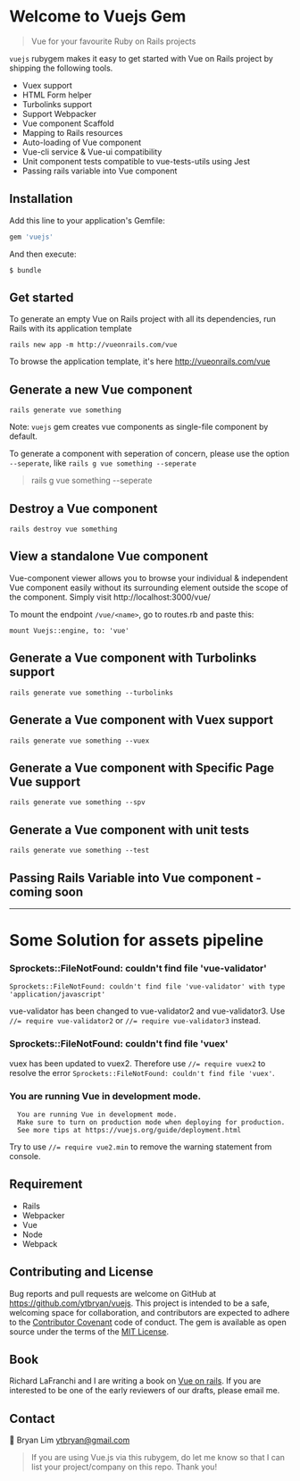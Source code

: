 # Welcome to Vuejs Gem

> Vue for your favourite Ruby on Rails projects

`vuejs` rubygem makes it easy to get started with Vue on Rails project by shipping the following tools. 

- Vuex support 
- HTML Form helper
- Turbolinks support
- Support Webpacker
- Vue component Scaffold
- Mapping to Rails resources
- Auto-loading of Vue component
- Vue-cli service & Vue-ui compatibility
- Unit component tests compatible to vue-tests-utils using Jest
- Passing rails variable into Vue component

## Installation

Add this line to your application's Gemfile:

```ruby
gem 'vuejs'
```

And then execute:

    $ bundle

## Get started 

To generate an empty Vue on Rails project with all its dependencies, run Rails with its application template

```
rails new app -m http://vueonrails.com/vue
```

To browse the application template, it's here http://vueonrails.com/vue


## Generate a new Vue component

```
rails generate vue something
```

Note: `vuejs` gem creates vue components as single-file component by default.

To generate a component with seperation of concern, please use the option `--seperate`, 
like `rails g vue something --seperate`

> rails g vue something --seperate

## Destroy a Vue component

```
rails destroy vue something
```

## View a standalone Vue component

Vue-component viewer allows you to browse your individual & independent Vue component easily without its surrounding element outside the scope of the component. Simply visit http://localhost:3000/vue/<name>

To mount the endpoint `/vue/<name>`, go to routes.rb and paste this: 

```
mount Vuejs::engine, to: 'vue'
```

## Generate a Vue component with Turbolinks support

```
rails generate vue something --turbolinks
```

## Generate a Vue component with Vuex support

```
rails generate vue something --vuex
```

## Generate a Vue component with Specific Page Vue support 

```
rails generate vue something --spv
```

## Generate a Vue component with unit tests

```
rails generate vue something --test
```

## Passing Rails Variable into Vue component - coming soon

---

# Some Solution for assets pipeline

### Sprockets::FileNotFound: couldn't find file 'vue-validator'

```
Sprockets::FileNotFound: couldn't find file 'vue-validator' with type 'application/javascript'
```

vue-validator has been changed to vue-validator2
and vue-validator3. Use `//= require vue-validator2` or `//= require vue-validator3` instead.

### Sprockets::FileNotFound: couldn't find file 'vuex'

vuex has been updated to vuex2. Therefore use `//= require vuex2` to resolve the error `Sprockets::FileNotFound: couldn't find file 'vuex'`.

### You are running Vue in development mode.

```
  You are running Vue in development mode.
  Make sure to turn on production mode when deploying for production.
  See more tips at https://vuejs.org/guide/deployment.html
```

Try to use `//= require vue2.min` to remove the warning statement from console.


## Requirement

- Rails 
- Webpacker 
- Vue 
- Node
- Webpack

## Contributing and License

Bug reports and pull requests are welcome on GitHub at https://github.com/ytbryan/vuejs. This project is intended to be a safe, welcoming space for collaboration, and contributors are expected to adhere to the [Contributor Covenant](http://contributor-covenant.org) code of conduct.
The gem is available as open source under the terms of the [MIT License](http://opensource.org/licenses/MIT).

## Book

Richard LaFranchi and I are writing a book on [Vue on rails](http://vueonrails.com). If you are interested to be one of the early reviewers of our drafts, please email me.

## Contact

📮 Bryan Lim ytbryan@gmail.com

> If you are using Vue.js via this rubygem, do let me know so that I can list your project/company on this repo. Thank you!

